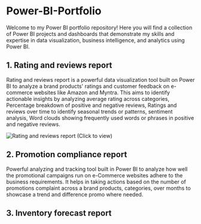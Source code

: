 # Power-BI-Portfolio
Welcome to my Power BI portfolio repository! Here you will find a collection of Power BI projects and dashboards that demonstrate my skills and expertise in data visualization, business intelligence, and analytics using Power BI.

## **1. Rating and reviews report**
Rating and reviews report is a powerful data visualization tool built on Power BI to analyze a brand products' ratings and customer feedback on e-commerce websites like Amazon and Myntra. This aims to identify actionable insights by analyzing average rating across categories, Percentage breakdown of positive and negative reviews, Ratings and reviews over time to identify seasonal trends or patterns, sentiment analysis, Word clouds showing frequently used words or phrases in positive and negative reviews.

![Rating and reviews report (Click to view)](ratings.gif)

## **2. Promotion compliance report**
Powerful analyzing and tracking tool built in Power BI to analyze how well the promotional campaigns run on e-Commerce websites adhere to the business requirements. It helps in taking actions based on the number of promotions complaint across a brand products, categories, over months to showcase a trend and difference promo where needed.

## **3. Inventory forecast report**

